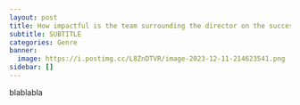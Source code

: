 ```yaml
---
layout: post
title: How impactful is the team surrounding the director on the success of a movie ?
subtitle: SUBTITLE
categories: Genre
banner:
  image: https://i.postimg.cc/L8ZnDTVR/image-2023-12-11-214623541.png
sidebar: []
---
```


blablabla

<!-- ![Temp Image](https://i.postimg.cc/sgWCX7vX/image-2023-12-11-214158554.png) -->
<!-- ![Temp Image](https://i.postimg.cc/KcHGWTjY/image-2023-12-11-214702373.png) -->
<!-- ![Temp Image](https://i.postimg.cc/5th5pyzK/image-2023-12-11-214555044.png) -->
<!-- ![Temp Image](https://i.postimg.cc/sX52PNjZ/image-2023-12-11-214406269.png) -->